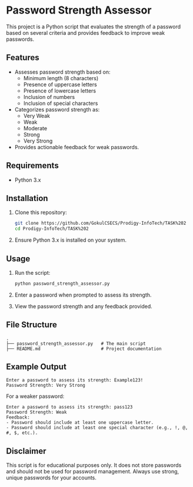 # Password Strength Assessor

This project is a Python script that evaluates the strength of a password based on several criteria and provides feedback to improve weak passwords.

## Features

- Assesses password strength based on:
  - Minimum length (8 characters)
  - Presence of uppercase letters
  - Presence of lowercase letters
  - Inclusion of numbers
  - Inclusion of special characters
- Categorizes password strength as:
  - Very Weak
  - Weak
  - Moderate
  - Strong
  - Very Strong
- Provides actionable feedback for weak passwords.

## Requirements

- Python 3.x

## Installation

1. Clone this repository:
   ```bash
   git clone https://github.com/GokulCSECS/Prodigy-InfoTech/TASK%202
   cd Prodigy-InfoTech/TASK%202
   ```

2. Ensure Python 3.x is installed on your system.

## Usage

1. Run the script:
   ```bash
   python password_strength_assessor.py
   ```

2. Enter a password when prompted to assess its strength.

3. View the password strength and any feedback provided.

## File Structure

```
.
├── password_strength_assessor.py   # The main script
├── README.md                       # Project documentation
```

## Example Output

```plaintext
Enter a password to assess its strength: Example123!
Password Strength: Very Strong
```

For a weaker password:

```plaintext
Enter a password to assess its strength: pass123
Password Strength: Weak
Feedback:
- Password should include at least one uppercase letter.
- Password should include at least one special character (e.g., !, @, #, $, etc.).
```

## Disclaimer

This script is for educational purposes only. It does not store passwords and should not be used for password management. Always use strong, unique passwords for your accounts.

